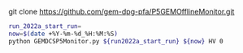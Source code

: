 git clone https://github.com/gem-dpg-pfa/P5GEMOfflineMonitor.git
```bash
run_2022a_start_run=
now=$(date +%Y-%m-%d_%H:%M:%S)
python GEMDCSP5Monitor.py ${run2022a_start_run} ${now} HV 0
```
